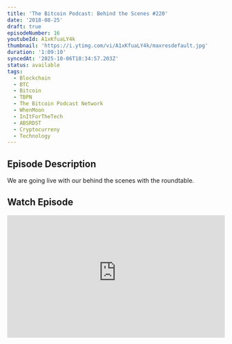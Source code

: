 ```yaml
---
title: 'The Bitcoin Podcast: Behind the Scenes #220'
date: '2018-08-25'
draft: true
episodeNumber: 16
youtubeId: A1xKfuaLY4k
thumbnail: 'https://i.ytimg.com/vi/A1xKfuaLY4k/maxresdefault.jpg'
duration: '1:09:10'
syncedAt: '2025-10-06T18:34:57.203Z'
status: available
tags:
  - Blockchain
  - BTC
  - Bitcoin
  - TBPN
  - The Bitcoin Podcast Network
  - WhenMoon
  - InItForTheTech
  - ABSRDST
  - Cryptocurreny
  - Technology
---
```

## Episode Description

We are going live with our behind the scenes with the roundtable.

## Watch Episode

<div style="position: relative; padding-bottom: 56.25%; height: 0; overflow: hidden;">
  <iframe
    src="https://www.youtube-nocookie.com/embed/A1xKfuaLY4k"
    style="position: absolute; top: 0; left: 0; width: 100%; height: 100%;"
    frameborder="0"
    allow="accelerometer; autoplay; clipboard-write; encrypted-media; gyroscope; picture-in-picture"
    allowfullscreen
  ></iframe>
</div>

